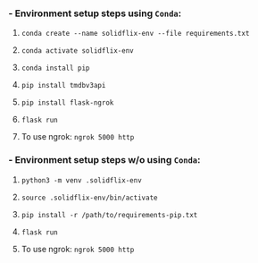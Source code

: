 ### - Environment setup steps using ```Conda```:

1. ```conda create --name solidflix-env --file requirements.txt```

2. ```conda activate solidflix-env```

3. ```conda install pip```

4. ```pip install tmdbv3api```

5. ```pip install flask-ngrok```

6. ```flask run```

7. To use ngrok:
```ngrok 5000 http```

### - Environment setup steps w/o using ```Conda```:

1. ```python3 -m venv .solidflix-env```

2. ```source .solidflix-env/bin/activate```

3. ```pip install -r /path/to/requirements-pip.txt```

4. ```flask run```

5. To use ngrok:
```ngrok 5000 http```
